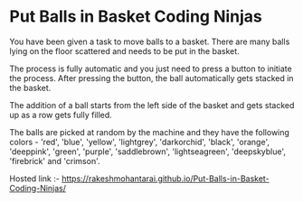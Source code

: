 # Put Balls in Basket Coding Ninjas
You have been given a task to move balls to a basket. There are many balls lying on the floor scattered and needs to be put in the basket.

The process is fully automatic and you just need to press a button to initiate the process. After pressing the button, the ball automatically gets stacked in the basket.

The addition of a ball starts from the left side of the basket and gets stacked up as a row gets fully filled.

The balls are picked at random by the machine and they have the following colors - 'red', 'blue', 'yellow', 'lightgrey', 'darkorchid', 'black', 'orange', 'deeppink', 'green', 'purple', 'saddlebrown', 'lightseagreen', 'deepskyblue', 'firebrick' and 'crimson'.

Hosted link :- https://rakeshmohantarai.github.io/Put-Balls-in-Basket-Coding-Ninjas/
